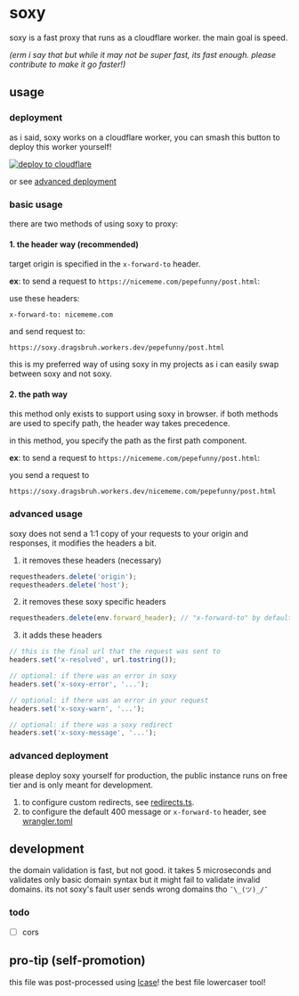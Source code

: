 # soxy

soxy is a fast proxy that runs as a cloudflare worker. the main goal is speed.

_(erm i say that but while it may not be super fast, its fast enough. please contribute to make it go faster!)_

## usage

### deployment

as i said, soxy works on a cloudflare worker, you can smash this button to deploy this worker yourself!

[![deploy to cloudflare](https://deploy.workers.cloudflare.com/button)](https://deploy.workers.cloudflare.com/?url=https://github.com/dragsbruh/soxy)

or see [advanced deployment](#advanced-deployment)

### basic usage

there are two methods of using soxy to proxy:

#### 1. the header way (recommended)

target origin is specified in the `x-forward-to` header.

**ex**: to send a request to `https://nicememe.com/pepefunny/post.html`:

use these headers:

```
x-forward-to: nicememe.com
```

and send request to:

```
https://soxy.dragsbruh.workers.dev/pepefunny/post.html
```

this is my preferred way of using soxy in my projects as i can easily swap between soxy and not soxy.

#### 2. the path way

this method only exists to support using soxy in browser. if both methods are used to specify path, the header way takes precedence.

in this method, you specify the path as the first path component.

**ex**: to send a request to `https://nicememe.com/pepefunny/post.html`:

you send a request to

```
https://soxy.dragsbruh.workers.dev/nicememe.com/pepefunny/post.html
```

### advanced usage

soxy does not send a 1:1 copy of your requests to your origin and responses, it modifies the headers a bit.

1. it removes these headers (necessary)

```ts
requestheaders.delete('origin');
requestheaders.delete('host');
```

2. it removes these soxy specific headers

```ts
requestheaders.delete(env.forward_header); // "x-forward-to" by default.
```

3. it adds these headers

```ts
// this is the final url that the request was sent to
headers.set('x-resolved', url.tostring());

// optional: if there was an error in soxy
headers.set('x-soxy-error', '...');

// optional: if there was an error in your request
headers.set('x-soxy-warn', '...');

// optional: if there was a soxy redirect
headers.set('x-soxy-message', '...');
```

### advanced deployment

please deploy soxy yourself for production, the public instance runs on free tier and is only meant for development.

1. to configure custom redirects, see [redirects.ts](./src/redirects.ts).
2. to configure the default 400 message or `x-forward-to` header, see [wrangler.toml](./wrangler.toml)

## development

the domain validation is fast, but not good. it takes 5 microseconds and validates only basic domain syntax but it might fail to validate invalid domains.
its not soxy's fault user sends wrong domains tho `¯\_(ツ)_/¯`

### todo

- [ ] cors

## pro-tip (self-promotion)

this file was post-processed using [lcase](https://github.com/dragsbruh/lcase)! the best file lowercaser tool!
